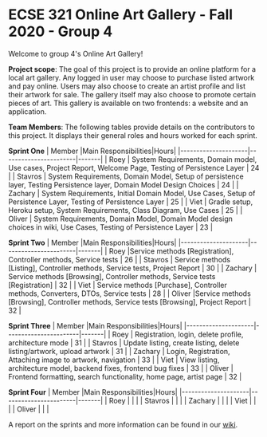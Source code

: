 # ECSE 321 Online Art Gallery - Fall 2020 - Group 4
Welcome to group 4's Online Art Gallery!
  
**Project scope**:
  The goal of this project is to provide an online platform for a local art gallery. Any logged in user may choose to purchase listed artwork and pay online. Users may also choose to create an artist profile and list their artwork for sale. The gallery itself may also choose to promote certain pieces of art. This gallery is available on two frontends: a website and an application.

**Team Members**:
The following tables provide details on the contributors to this project. It displays their general roles and hours worked for each sprint.


**Sprint One**
| Member  |Main Responsibilities|Hours|
|---------------------|-----------------------|-------|
| Roey | System Requirements, Domain model, Use cases, Project Report, Welcome Page, Testing of Persistence Layer | 24 |
| Stavros | System Requirements, Domain Model, Setup of persistence layer, Testing Persistence layer, Domain Model Design Choices | 24 |
| Zachary | System Requirements, Initial Domain Model, Use Cases, Setup of Persistence Layer, Testing of Persistence Layer | 25 |
| Viet | Gradle setup, Heroku setup, System Requirements, Class Diagram, Use Cases | 25 |
| Oliver | System Requirements, Domain Model, Domain Model design choices in wiki, Use Cases, Testing of Persistence Layer | 23 |


**Sprint Two**
| Member  |Main Responsibilities|Hours|
|---------------------|-----------------------|-------|
| Roey |Service methods [Registration], Controller methods, Service tests | 26 |
| Stavros | Service methods [Listing], Controller methods, Service tests, Project Report | 30 |
| Zachary | Service methods [Browsing], Controller methods, Service tests [Registration] | 32 |
| Viet | Service methods [Purchase], Controller methods, Converters, DTOs, Service tests | 28 |
| Oliver |Service methods [Browsing], Controller methods, Service tests [Browsing], Project Report  | 32 |


**Sprint Three**
| Member  |Main Responsibilities|Hours|
|---------------------|-----------------------|-------|
| Roey | Registration, login, delete profile, architecture mode | 31 |
| Stavros | Update listing, create listing, delete listing/artwork, upload artwork  | 31 |
| Zachary | Login, Registration, Attaching image to artwork, navigation  | 33 |
| Viet | View listing, architecture model, backend fixes, frontend bug fixes  | 33 |
| Oliver | Frontend formatting, search functionality, home page, artist page | 32 |

**Sprint Four**
| Member  |Main Responsibilities|Hours|
|---------------------|-----------------------|-------|
| Roey | |  |
| Stavros |  |  |
| Zachary |  |  |
| Viet |  |  |
| Oliver |  |  |

A report on the sprints and more information can be found in our [wiki](https://github.com/McGill-ECSE321-Fall2020/project-group-04/wiki).

